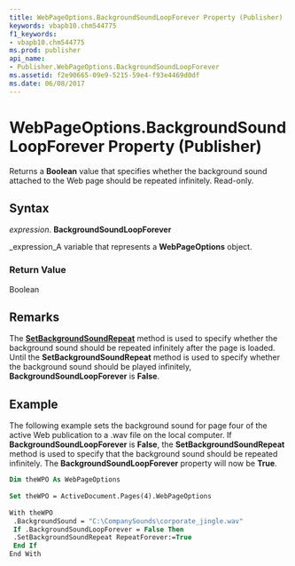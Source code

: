 ```yaml
---
title: WebPageOptions.BackgroundSoundLoopForever Property (Publisher)
keywords: vbapb10.chm544775
f1_keywords:
- vbapb10.chm544775
ms.prod: publisher
api_name:
- Publisher.WebPageOptions.BackgroundSoundLoopForever
ms.assetid: f2e90665-09e9-5215-59e4-f93e4469d0df
ms.date: 06/08/2017
---
```



# WebPageOptions.BackgroundSoundLoopForever Property (Publisher)

Returns a **Boolean** value that specifies whether the background sound attached to the Web page should be repeated infinitely. Read-only.


## Syntax

 _expression_. **BackgroundSoundLoopForever**

 _expression_A variable that represents a **WebPageOptions** object.


### Return Value

Boolean


## Remarks

The **[SetBackgroundSoundRepeat](webpageoptions-setbackgroundsoundrepeat-method-publisher.md)** method is used to specify whether the background sound should be repeated infinitely after the page is loaded. Until the **SetBackgroundSoundRepeat** method is used to specify whether the background sound should be played infinitely, **BackgroundSoundLoopForever** is **False**.


## Example

The following example sets the background sound for page four of the active Web publication to a .wav file on the local computer. If **BackgroundSoundLoopForever** is **False**, the **SetBackgroundSoundRepeat** method is used to specify that the background sound should be repeated infinitely. The **BackgroundSoundLoopForever** property will now be **True**.


```vb
Dim theWPO As WebPageOptions 
 
Set theWPO = ActiveDocument.Pages(4).WebPageOptions 
 
With theWPO 
 .BackgroundSound = "C:\CompanySounds\corporate_jingle.wav" 
 If .BackgroundSoundLoopForever = False Then 
 .SetBackgroundSoundRepeat RepeatForever:=True 
 End If 
End With
```


